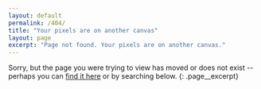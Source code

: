 ```yaml
---
layout: default
permalink: /404/
title: "Your pixels are on another canvas"
layout: page
excerpt: "Page not found. Your pixels are on another canvas."
---
```


Sorry, but the page you were trying to view has moved or does not exist -- perhaps you can [find it here](/sitemap/ "sitemap") or by searching below.
{: .page__excerpt}

